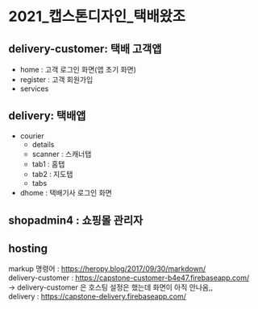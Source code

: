 # 2021_캡스톤디자인_택배왔조

delivery-customer: 택배 고객앱
---
- home : 고객 로그인 화면(앱 초기 화면)
- register : 고객 회원가입
- services

delivery: 택배앱
---
- courier
	- details 
	- scanner : 스캐너탭
	- tab1 : 홈탭
	- tab2 : 지도탭
	- tabs
- dhome : 택배기사 로그인 화면


shopadmin4 : 쇼핑몰 관리자
---

hosting
---
markup 명령어 : https://heropy.blog/2017/09/30/markdown/<br>
delivery-customer : https://capstone-customer-b4e47.firebaseapp.com/ <br>
-> delivery-customer 은 호스팅 설정은 했는데 화면이 아직 안나옴,,<br>
delivery : https://capstone-delivery.firebaseapp.com/ <br>